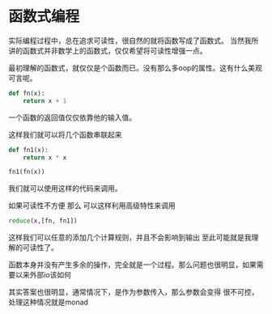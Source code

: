 # 函数式编程
实际编程过程中，总在追求可读性，很自然的就将函数写成了函数式。
当然我所讲的函数式并非数学上的函数式，仅仅希望将可读性增强一点。

最初理解的函数式，就仅仅是个函数而已。没有那么多oop的属性。这有什么美观可言呢。

```python
def fn(x):
    return x + 1 
```
一个函数的返回值仅仅依靠他的输入值。

这样我们就可以将几个函数串联起来

``` py
def fn1(x):
    return x * x

fn1(fn(x))
```
我们就可以使用这样的代码来调用。

如果可读性不方便 那么 可以这样利用高级特性来调用
```py
reduce(x,[fn, fn1])
```
这样我们可以任意的添加几个计算规则，并且不会影响到输出
至此可能就是我理解的可读性了。

函数本身并没有产生多余的操作，完全就是一个过程。那么问题也很明显，如果需要以来外部io该如何

其实答案也很明显，通常情况下，是作为参数传入，那么参数会变得 很不可控，
处理这种情况就是monad
